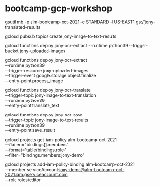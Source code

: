 # bootcamp-gcp-workshop

gsutil mb -p alm-bootcamp-oct-2021 -c STANDARD -l US-EAST1 gs://jony-translated-results

gcloud pubsub topics create jony-image-to-text-results

gcloud functions deploy jony-ocr-extract --runtime python39 --trigger-bucket jony-uploaded-images 

gcloud functions deploy jony-ocr-extract \
--runtime python39 \
--trigger-resource jony-uploaded-images  \
--trigger-event google.storage.object.finalize \
--entry-point process_image

gcloud functions deploy jony-ocr-translate \
--trigger-topic jony-image-to-text-translation \
--runtime python39 \
--entry-point translate_text

gcloud functions deploy jony-ocr-save \
--trigger-topic jony-image-to-text-results \
--runtime python39 \
--entry-point save_result

gcloud projects get-iam-policy alm-bootcamp-oct-2021  \
--flatten="bindings[].members" \
--format='table(bindings.role)' \
--filter="bindings.members:jony-demo"

gcloud projects add-iam-policy-binding alm-bootcamp-oct-2021 \
--member serviceAccount:jony-demo@alm-bootcamp-oct-2021.iam.gserviceaccount.com \
--role roles/editor
